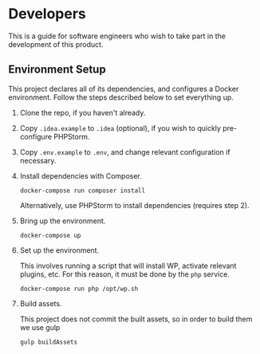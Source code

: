 # Developers
This is a guide for software engineers who wish to take part in the development of this product.

## Environment Setup
This project declares all of its dependencies, and configures a Docker environment. Follow the
steps described below to set everything up.

1. Clone the repo, if you haven't already.
2. Copy `.idea.example` to `.idea` (optional), if you wish to quickly pre-configure PHPStorm.
3. Copy `.env.example` to `.env`, and change relevant configuration if necessary. 
4. Install dependencies with Composer.
    
    ```
    docker-compose run composer install
    ```
   
   Alternatively, use PHPStorm to install dependencies (requires step 2).
5. Bring up the environment.

    ```
    docker-compose up
    ```
   
6. Set up the environment.

    This involves running a script that will install WP, activate relevant plugins, etc.
    For this reason, it must be done by the `php` service.

    ```
    docker-compose run php /opt/wp.sh
    ```
7. Build assets.

    This project does not commit the built assets, so in order to build them we use gulp
    
    ```
    gulp buildAssets
    ```

